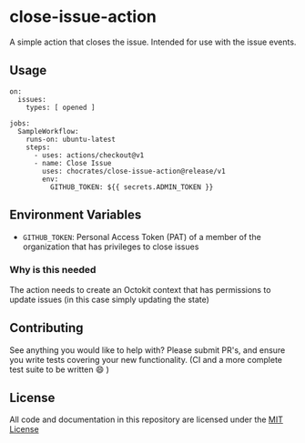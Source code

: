 # close-issue-action
A simple action that closes the issue.  Intended for use with the issue events.

## Usage

```
on:
  issues:
    types: [ opened ]

jobs:
  SampleWorkflow:
    runs-on: ubuntu-latest
    steps:
      - uses: actions/checkout@v1
      - name: Close Issue
        uses: chocrates/close-issue-action@release/v1
        env:
          GITHUB_TOKEN: ${{ secrets.ADMIN_TOKEN }}
```

## Environment Variables  

* `GITHUB_TOKEN`: Personal Access Token (PAT) of a member of the organization that has privileges to close issues

### Why is this needed  
The action needs to create an Octokit context that has permissions to update issues (in this case simply updating the state)

## Contributing
See anything you would like to help with?  Please submit PR's, and ensure you write tests covering your new functionality.  (CI and a more complete test suite to be written :smile: )

## License
All code and documentation in this repository are licensed under the [MIT License](LICENSE)

